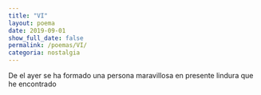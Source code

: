 ```yaml
---
title: "VI"
layout: poema
date: 2019-09-01
show_full_date: false
permalink: /poemas/VI/
categoria: nostalgia
---
```

De el ayer se ha formado
una persona maravillosa en presente
lindura que he encontrado
